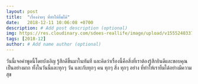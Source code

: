 ```yaml
---
layout: post
title:  "เรื่องง่ายๆ ที่ทำให้ยิ้มได้"
date:   2018-12-11 10:06:08 +0700
description: # Add post description (optional)
img: https://res.cloudinary.com/sdees-reallife/image/upload/v1555240337/smile-everyday.jpg # Add image post (optional)
tags: [2018-12]
author: # Add name author (optional)
---
```

วันนี้เจอคำพูดนี้โดยบังเอิญ รู้สึกดีขึ้นมาในทันที และคิดว่าเรื่องนี้คือสิ่งที่เราต้องรู้สึกยินดีและขอบคุณเป็นอย่างมาก ทั้งในวันนี้และทุกๆ วัน และกับทุกๆ คน ทุกๆ สิ่ง ทุกๆ อย่าง ที่ทำให้เรายิ้มได้อย่างมีความสุข
